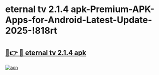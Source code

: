 # eternal tv 2.1.4 apk-Premium-APK-Apps-for-Android-Latest-Update-2025-!818rt

# <h2><a href="https://googleone.com">🔗👉 🔴 eternal tv 2.1.4 apk</a></h2>

[![acn](https://github.com/user-attachments/assets/0f9c940e-d8b0-45ae-aac7-cd30a18b3e1c)](https://googleone.com)

